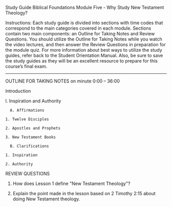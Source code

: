 Study Guide 
Biblical Foundations
Module Five - Why Study New Testament Theology?

Instructions: Each study guide is divided into sections with time codes that correspond to the main categories covered in each module. Sections contain two main components: an Outline for Taking Notes and Review Questions. You should utilize the Outline for Taking Notes while you watch the video lectures, and then answer the Review Questions in preparation for the module quiz. For more information about best ways to utilize the study guides, refer back to the Student Orientation Manual. Also, be sure to save the study guides as they will be an excellent resource to prepare for this course’s final exam.

**********************************

OUTLINE FOR TAKING NOTES on minute 0:00 – 36:00

Introduction

I. Inspiration and Authority

      A. Affirmations

  	1. Twelve Disciples

  	2. Apostles and Prophets

  	3. New Testament Books

      B. Clarifications

  	1. Inspiration

  	2. Authority


REVIEW QUESTIONS

1. How does Lesson 1 define "New Testament Theology"? 

2. Explain the point made in the lesson based on 2 Timothy 2:15 about doing New Testament theology.
